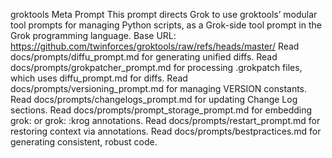 groktools Meta Prompt
This prompt directs Grok to use groktools’ modular tool prompts for managing Python scripts, as a Grok-side tool prompt in the Grok programming language.
Base URL: https://github.com/twinforces/groktools/raw/refs/heads/master/
Read docs/prompts/diffu_prompt.md for generating unified diffs.
Read docs/prompts/grokpatcher_prompt.md for processing .grokpatch files, which uses diffu_prompt.md for diffs.
Read docs/prompts/versioning_prompt.md for managing VERSION constants.
Read docs/prompts/changelogs_prompt.md for updating Change Log sections.
Read docs/prompts/prompt_storage_prompt.md for embedding grok: or grok: <multi-line prompt> :krog annotations.
Read docs/prompts/restart_prompt.md for restoring context via annotations.
Read docs/prompts/bestpractices.md for generating consistent, robust code.

